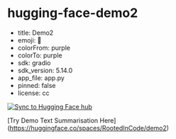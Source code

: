 # hugging-face-demo2

- title: Demo2
- emoji: 🐢
- colorFrom: purple
- colorTo: purple
- sdk: gradio
- sdk_version: 5.14.0
- app_file: app.py
- pinned: false
- license: cc

[![Sync to Hugging Face hub](https://github.com/Ella-Afonso/hugging-face-demo2/actions/workflows/main.yml/badge.svg)](https://github.com/Ella-Afonso/hugging-face-demo2/actions/workflows/main.yml)

[Try Demo Text Summarisation Here] (https://huggingface.co/spaces/RootedInCode/demo2)
